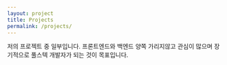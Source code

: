```yaml
---
layout: project
title: Projects
permalink: /projects/
---
```


저의 프로젝트 중 일부입니다. 프론트엔드와 백엔드 양쪽 가리지않고 관심이 많으며 장기적으로 풀스텍 개발자가 되는 것이 목표입니다.
